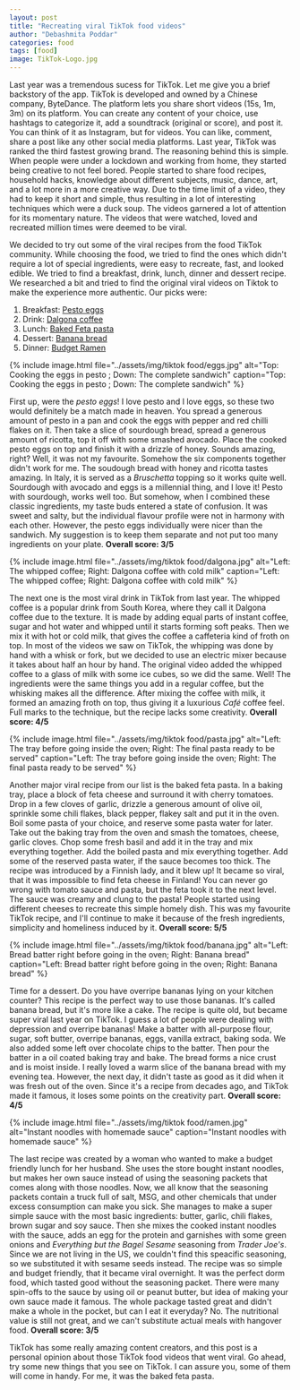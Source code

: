 ```yaml
---
layout: post
title: "Recreating viral TikTok food videos"
author: "Debashmita Poddar"
categories: food
tags: [food]
image: TikTok-Logo.jpg
---
```


Last year was a tremendous sucess for TikTok. Let me give you a brief backstory of the app. TikTok is developed and owned by a Chinese company, ByteDance.
The platform lets you share short videos (15s, 1m, 3m) on its platform. You can create any content of your choice, use hashtags to categorize it, add 
a soundtrack (original or score), and post it. You can think of it as Instagram, but for videos. You can like, comment, share a post like any other social
media platforms. Last year, TikTok was ranked the third fastest growing brand. The reasoning behind this is simple. When people were under a lockdown and 
working from home, they started being creative to not feel bored. People started to share food recipes, household hacks, knowledge about different subjects,
music, dance, art, and a lot more in a more creative way. Due to the time limit of a video, they had to keep it short and simple, thus resulting in a lot of
interesting techniques which were a duck soup. The videos garnered a lot of attention for its momentary nature. The videos that were watched, loved and
recreated million times were deemed to be viral.

We decided to try out some of the viral recipes from the food TikTok community. While choosing the food, we tried to find the ones which didn't require a lot
of special ingredients, were easy to recreate, fast, and looked edible. We tried to find a breakfast, drink, lunch, dinner and dessert
recipe. We researched a bit and tried to find the original viral videos on Tiktok to make the experience more authentic. Our picks were:

1. Breakfast: <a target="blank" href="https://tiktok.com/@amywilichowski/video/6955536851595758853">Pesto eggs</a> 
2. Drink: <a target="blank" href="https://tiktok.com/@imhannahcho/video/6802754868902710533">Dalgona coffee</a>
3. Lunch: <a target="blank" href="https://tiktok.com/@liemessa/video/6923943550111550726">Baked Feta pasta</a>
4. Dessert: <a target="blank" href="https://tiktok.com/@cookingwithshereen/video/6805684184099622150">Banana bread</a>
5. Dinner: <a target="blank" href="https://tiktok.com/@westnest4/video/6921498209642679557">Budget Ramen</a>



{% 
include image.html 
file="../assets/img/tiktok food/eggs.jpg" 
alt="Top: Cooking the eggs in pesto ; Down: The complete sandwich" 
caption="Top: Cooking the eggs in pesto ; Down: The complete sandwich" 
%}


First up, were the *pesto eggs*! I love pesto and I love eggs, so these two would definitely be a match made in heaven. You spread a generous amount of pesto 
in a pan and cook the eggs with pepper and red chilli flakes on it. Then take a slice of sourdough bread, spread a generous amount of ricotta, top it off with
some smashed avocado. Place the cooked pesto eggs on top and finish it with a drizzle of honey. Sounds amazing, right? Well, it was not my favourite. Somehow
the six components together didn't work for me. The soudough bread with honey and ricotta tastes amazing. In Italy, it is served as a *Bruschetta* topping so
it works quite well. Sourdough with avocado and eggs is a millennial thing, and I love it! Pesto with sourdough, works well too. But somehow, when I combined
these classic ingredients, my taste buds entered a state of confusion. It was sweet and salty, but the individual flavour profile were not in harmony with
each other. However, the pesto eggs individually were nicer than the sandwich. My suggestion is to keep them separate and not put too many ingredients on your 
plate. **Overall score: 3/5**




{% 
include image.html 
file="../assets/img/tiktok food/dalgona.jpg" 
alt="Left: The whipped coffee; Right: Dalgona coffee with cold milk" 
caption="Left: The whipped coffee; Right: Dalgona coffee with cold milk" 
%}


The next one is the most viral drink in TikTok from last year. The whipped coffee is a popular drink from South Korea, where they call it Dalgona coffee due to
the texture. It is made by adding equal parts of instant coffee, sugar and hot water and whipped until it starts forming soft peaks. Then we mix it with hot or
cold milk, that gives the coffee a caffeteria kind of froth on top. In most of the videos we saw on TikTok, the whipping was done by hand with a whisk or fork, but
we decided to use an electric mixer because it takes about half an hour by hand. The original video added the whipped coffee to a glass of milk with some ice
cubes, so we did the same. Well! The ingredients were the same things you add in a regular coffee, but the whisking makes all the difference. After mixing the
coffee with milk, it formed an amazing froth on top, thus giving it a luxurious *Café* coffee feel. Full marks to the technique, but the recipe lacks some
creativity. **Overall score: 4/5**




{% 
include image.html 
file="../assets/img/tiktok food/pasta.jpg" 
alt="Left: The tray before going inside the oven; Right: The final pasta ready to be served" 
caption="Left: The tray before going inside the oven; Right: The final pasta ready to be served" 
%}


Another major viral recipe from our list is the baked feta pasta. In a baking tray, place a block of feta cheese and surround it with cherry tomatoes. Drop in a
few cloves of garlic, drizzle a generous amount of olive oil, sprinkle some chili flakes, black pepper, flakey salt and put it in the oven. Boil some pasta of
your choice, and reserve some pasta water for later. Take out the baking tray from the oven and smash the tomatoes, cheese, garlic cloves. Chop some fresh basil and 
add it in the tray and mix everything together. Add the boiled pasta and mix everything together. Add some of the reserved pasta water, if the sauce becomes too
thick. The recipe was introduced by a Finnish lady, and it blew up! It became so viral, that it was impossible to find feta cheese in Finland! You can never go
wrong with tomato sauce and pasta, but the feta took it to the next level. The sauce was creamy and clung to the pasta! People started using different cheeses to
recreate this simple homely dish. This was my favourite TikTok recipe, and I'll continue to make it because of the fresh ingredients, simplicity and homeliness 
induced by it. **Overall score: 5/5**




{% 
include image.html 
file="../assets/img/tiktok food/banana.jpg" 
alt="Left: Bread batter right before going in the oven; Right: Banana bread" 
caption="Left: Bread batter right before going in the oven; Right: Banana bread" 
%}


Time for a dessert. Do you have overripe bananas lying on your kitchen counter? This recipe is the perfect way to use those bananas. It's called banana bread,
but it's more like a cake. The recipe is quite old, but became super viral last year on TikTok. I guess a lot of people were dealing with depression and overripe
bananas! Make a batter with all-purpose flour, sugar, soft butter, overripe bananas, eggs, vanilla extract, baking soda. We also added some left over chocolate
chips to the batter. Then pour the batter in a oil coated baking tray and bake. The bread forms a nice crust and is moist inside. I really loved a warm slice 
of the banana bread with my evening tea. However, the next day, it didn't taste as good as it did when it was fresh out of the oven. Since it's a recipe from decades
ago, and TikTok made it famous, it loses some points on the creativity part. **Overall score: 4/5**



{% 
include image.html 
file="../assets/img/tiktok food/ramen.jpg" 
alt="Instant noodles with homemade sauce" 
caption="Instant noodles with homemade sauce" 
%}

The last recipe was created by a woman who wanted to make a budget friendly lunch for her husband. She uses the store bought instant noodles, but makes her own sauce
instead of using the seasoning packets that comes along with those noodles. Now, we all know that the seasoning packets contain a truck full of salt, MSG, and
other chemicals that under excess consumption can make you sick. She manages to make a super simple sauce with the most basic ingredients: butter, garlic, chili
flakes, brown sugar and soy sauce. Then she mixes the cooked instant noodles with the sauce, adds an egg for the protein and garnishes with some green onions and 
*Everything but the Bagel Sesame* seasoning from *Trader Joe's*. Since we are not living in the US, we couldn't find this speacific seasoning, so we substituted 
it with sesame seeds instead. The recipe was so simple and budget friendly, that it became viral overnight. It was the perfect dorm food, which tasted good
without the seasoning packet. There were many spin-offs to the sauce by using oil or peanut butter, but idea of making your own sauce made it famous. The
whole package tasted great and didn't make a whole in the pocket, but can I eat it everyday? No. The nutritional value is still not great, and we can't 
substitute actual meals with hangover food. **Overall score: 3/5**




TikTok has some really amazing content creators, and this post is a personal opinion about those TikTok food videos that went viral. Go ahead, try some new
things that you see on TikTok. I can assure you, some of them will come in handy. For me, it was the baked feta pasta.
